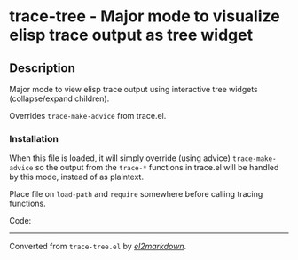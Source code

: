 # trace-tree - Major mode to visualize elisp trace output as tree widget

## Description

 Major mode to view elisp trace output using interactive tree widgets
 (collapse/expand children).

 Overrides `trace-make-advice` from trace.el.

### Installation

 When this file is loaded, it will simply override (using advice)
 `trace-make-advice` so the output from the `trace-*` functions in trace.el will
 be handled by this mode, instead of as plaintext.

 Place file on `load-path` and `require` somewhere before
 calling tracing functions.

Code:


---
Converted from `trace-tree.el` by [*el2markdown*](https://github.com/Lindydancer/el2markdown).
